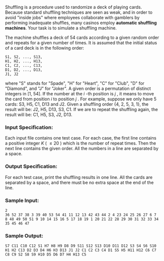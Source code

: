 <!-- Title
Shuffling Machine (20)
-->
Shuffling is a procedure used to randomize a deck of playing cards. Because
standard shuffling techniques are seen as weak, and in order to avoid "inside
jobs" where employees collaborate with gamblers by performing inadequate
shuffles, many casinos employ **automatic shuffling machines**. Your task is
to simulate a shuffling machine.

The machine shuffles a deck of 54 cards according to a given random order and
repeats for a given number of times. It is assumed that the initial status of
a card deck is in the following order:

    
    
    S1, S2, ..., S13, 
    H1, H2, ..., H13, 
    C1, C2, ..., C13, 
    D1, D2, ..., D13, 
    J1, J2
    

where "S" stands for "Spade", "H" for "Heart", "C" for "Club", "D" for
"Diamond", and "J" for "Joker". A given order is a permutation of distinct
integers in [1, 54]. If the number at the $i$ -th position is $j$ , it means
to move the card from position $i$ to position $j$ . For example, suppose we
only have 5 cards: S3, H5, C1, D13 and J2. Given a shuffling order {4, 2, 5,
3, 1}, the result will be: J2, H5, D13, S3, C1. If we are to repeat the
shuffling again, the result will be: C1, H5, S3, J2, D13.

### Input Specification:

Each input file contains one test case. For each case, the first line contains
a positive integer $K$ ( $\le 20$ ) which is the number of repeat times. Then
the next line contains the given order. All the numbers in a line are
separated by a space.

### Output Specification:

For each test case, print the shuffling results in one line. All the cards are
separated by a space, and there must be no extra space at the end of the line.

### Sample Input:

    
    
    2
    36 52 37 38 3 39 40 53 54 41 11 12 13 42 43 44 2 4 23 24 25 26 27 6 7 8 48 49 50 51 9 10 14 15 16 5 17 18 19 1 20 21 22 28 29 30 31 32 33 34 35 45 46 47
    

### Sample Output:

    
    
    S7 C11 C10 C12 S1 H7 H8 H9 D8 D9 S11 S12 S13 D10 D11 D12 S3 S4 S6 S10 H1 H2 C13 D2 D3 D4 H6 H3 D13 J1 J2 C1 C2 C3 C4 D1 S5 H5 H11 H12 C6 C7 C8 C9 S2 S8 S9 H10 D5 D6 D7 H4 H13 C5
    

